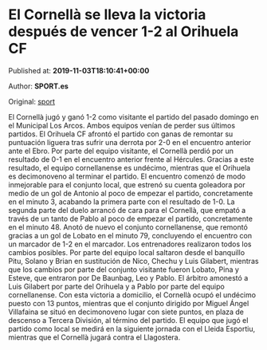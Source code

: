 
# El Cornellà se lleva la victoria después de vencer 1-2 al Orihuela CF

Published at: **2019-11-03T18:10:41+00:00**

Author: **SPORT.es**

Original: [sport](https://www.sport.es/es/noticias/segunda-division-b/el-cornella-se-lleva-la-victoria-despues-de-vencer-1-2-al-orihuela-cf-7712934)

El Cornellà jugó y ganó 1-2 como visitante el partido del pasado domingo en el Municipal Los Arcos. Ambos equipos venían de perder sus últimos partidos. El Orihuela CF afrontó el partido con ganas de remontar su puntuación liguera tras sufrir una derrota por 2-0 en el encuentro anterior ante el Ebro. Por parte del equipo visitante, el Cornellà perdió por un resultado de 0-1 en el encuentro anterior frente al Hércules. Gracias a este resultado, el equipo cornellanense es undécimo, mientras que el Orihuela es decimonoveno al terminar el partido.
El encuentro comenzó de modo inmejorable para el conjunto local, que estrenó su cuenta goleadora por medio de un gol de Antonio al poco de empezar el partido, concretamente en el minuto 3, acabando la primera parte con el resultado de 1-0.
La segunda parte del duelo arrancó de cara para el Cornellà, que empató a través de un tanto de Pablo al poco de empezar el partido, concretamente en el minuto 48. Anotó de nuevo el conjunto cornellanense, que remontó gracias a un gol de Lobato en el minuto 79, concluyendo el encuentro con un marcador de 1-2 en el marcador.
Los entrenadores realizaron todos los cambios posibles. Por parte del equipo local saltaron desde el banquillo Pitu, Solano y Brian en sustitución de Nico, Chechu y Luis Gilabert, mientras que los cambios por parte del conjunto visitante fueron Lobato, Pina y Esteve, que entraron por De Baunbag, Leo y Pablo.
El árbitro amonestó a Luis Gilabert por parte del Orihuela y a Pablo por parte del equipo cornellanense.
Con esta victoria a domicilio, el Cornellà ocupó el undécimo puesto con 13 puntos, mientras que el conjunto dirigido por Miguel Ángel Villafaina se situó en decimonoveno lugar con siete puntos, en plaza de descenso a Tercera División, al término del partido.
El equipo que jugó el partido como local se medirá en la siguiente jornada con el Lleida Esportiu, mientras que el Cornellà jugará contra el Llagostera.
